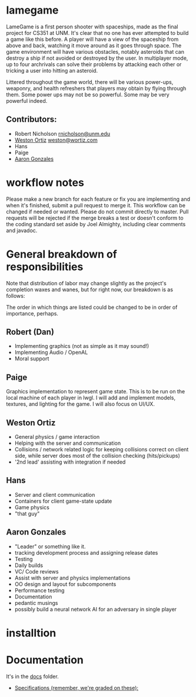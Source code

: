 # lamegame
LameGame is a first person shooter with spaceships, made as the final project
for CS351 at UNM. It's clear that no one has ever attempted to build a game
like this before. A player will have a view of the spaceship from above and
back, watching it move around as it goes through space. The game environment
will have various obstacles, notably asteroids that can destroy a ship if not
avoided or destroyed by the user. In multiplayer mode, up to four archrivals
can solve their problems by attacking each other or tricking a user into
hitting an asteroid. 

Littered throughout the game world, there will be various power-ups, weaponry,
and health refreshers that players may obtain by flying through them. Some
power ups may not be so powerful. Some may be very powerful indeed. 


## Contributors:
* Robert Nicholson rnicholson@unm.edu
* [Weston Ortiz](https://github.com/wortiz) weston@wortiz.com
* Hans
* Paige
* [Aaron Gonzales](http://github.com/xysmas)

# workflow notes
Please make a new branch for each feature or fix you are implementing and when
it's finished, submit a pull request to merge it. This workflow can be changed
if needed or wanted. Please do not commit directly to master. Pull requests
will be rejected if the merge breaks a test or doesn't conform to the coding
standard set aside by Joel Almighty, including clear comments and javadoc. 


# General breakdown of responsibilities
Note that distribution of labor may change slightly as the project's
completion waxes and wanes, but for right now, our breakdown is as follows:

The order in which things are listed could be changed to be in order of
importance, perhaps.

## Robert (Dan)
  * Implementing graphics (not as simple as it may sound!)
  * Implementing Audio / OpenAL
  * Moral support

## Paige
 Graphics implementation to represent game state. This is to be run on the
 local machine of each player in lwgl. I will add and implement models,
 textures, and lighting for the game. I will also focus on UI/UX. 

## Weston Ortiz
  * General physics / game interaction
  * Helping with the server and communication
  * Collisions / network related logic for keeping collisions correct on client
	side, while server does most of the collision checking (hits/pickups)
  * '2nd lead' assisting with integration if needed

## Hans
  * Server and client communication
  * Containers for client game-state update
  * Game physics
  * "that guy"

## Aaron Gonzales
  * "Leader" or something like it.
  * tracking development process and assigning release dates
  * Testing 
  * Daily builds
  * VC/ Code reviews
  * Assist with server and physics implementations
  * OO design and layout for subcomponents
  * Performance testing
  * Documentation
  * pedantic musings
  * possibly build a neural network AI for an adversary in single player




# installtion





# Documentation
  It's in the [docs](https://github.com/xysmas/lamegame/tree/master/docs)
  folder.
  * [Specifications (remember, we're graded on these):](https://github.com/xysmas/lamegame/tree/master/docs)
